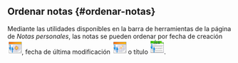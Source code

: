 ## Ordenar notas {#ordenar-notas}

Mediante las utilidades disponibles en la barra de herramientas de la página de _Notas personales_, las notas se pueden ordenar por fecha de creación ![](../assets/graphics308.png), fecha de última modificación ![](../assets/graphics305.png) o título ![](../assets/graphics306.png).